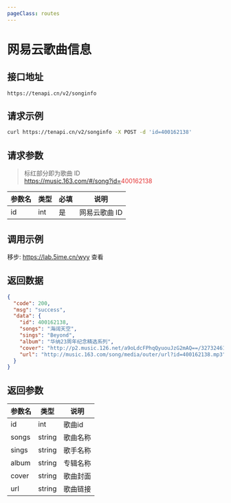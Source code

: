 ```yaml
---
pageClass: routes
---
```


# 网易云歌曲信息 <Badge text="正常" type="tip"/>

## 接口地址

``` 
https://tenapi.cn/v2/songinfo
```

## 请求示例

``` bash
curl https://tenapi.cn/v2/songinfo -X POST -d 'id=400162138'
```

## 请求参数

> 标红部分即为歌曲 ID<br />https://music.163.com/#/song?id=<span style="color:#E53333;">400162138</span>

| 参数名 | 类型 | 必填 | 说明 |
| --- | --- | --- | --- |
| id | int | 是 | 网易云歌曲 ID |

## 调用示例

移步: <a href="https://lab.5ime.cn/wyy" target="_blank" rel="noopener noreferrer">https://lab.5ime.cn/wyy</a> 查看

## 返回数据

``` json
{
  "code": 200,
  "msg": "success",
  "data": {
    "id": 400162138,
    "songs": "海阔天空",
    "sings": "Beyond",
    "album": "华纳23周年纪念精选系列",
    "cover": "http://p2.music.126.net/a9oLdcFPhqQyuouJzG2mAQ==/3273246124149810.jpg",
    "url": "http://music.163.com/song/media/outer/url?id=400162138.mp3"
  }
}
```

## 返回参数

| 参数名 | 类型 | 说明 |
| --- | --- | --- |
| id | int | 歌曲id |
| songs | string | 歌曲名称 |
| sings | string | 歌手名称 |
| album | string | 专辑名称 |
| cover | string | 歌曲封面 |
| url | string | 歌曲链接 |

<ads></ads>